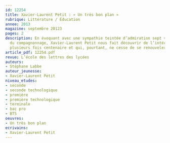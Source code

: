 ```yaml
---
id: 12254
title: Xavier-Laurent Petit : « Un très bon plan »
rubrique: Littérature / Éducation
annee: 2013
magazine: septembre 20123
pages: 2
description: En évoquant avec une sympathie teintée d’admiration sept vies dans l’engagement
  du compagnonnage, Xavier-Laurent Petit nous fait découvrir de l’intérieur une institution
  plusieurs fois centenaire et qui, pourtant, ne cesse de se renouveler…
article_pdf: 12254.pdf
revue: L’école des lettres des lycées
auteurs:
- Stéphane Labbe
auteur_jeunesse:
- Xavier-Laurent Petit
niveau_etudes:
- seconde
- seconde technologique
- première
- première technologique
- terminale
- bac pro
- BTS
oeuvres:
- Un très bon plan
ecrivains:
- Xavier-Laurent Petit
---
```

